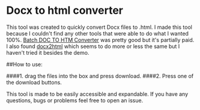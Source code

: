 # Docx to html converter

This tool was created to quickly convert Docx files to .html. I made this tool because I couldn't find any other tools that were able to do what I wanted 100%. [Batch DOC TO HTM Converter](https://www.softpedia.com/get/Office-tools/Other-Office-Tools/Batch-DOC-TO-HTM-Converter.shtml) was pretty good but it's partially paid. I also found [docx2html](https://www.npmjs.com/package/docx2html) which seems to do more or less the same but I haven't tried it besides the demo. 

##How to use:

####1. drag the files into the box and press download. 
####2. Press one of the download buttons.


This tool is made to be easily accessible and expandable. If you have any questions, bugs or problems feel free to open an issue.

